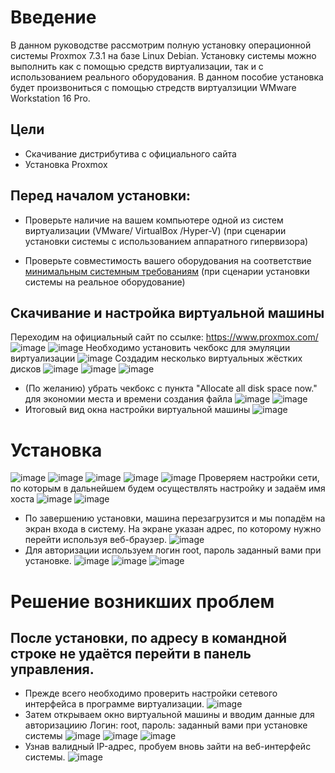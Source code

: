 # Введение
В данном руководстве рассмотрим полную установку операционной системы Proxmox 7.3.1 на базе Linux Debian.
Установку системы можно выполнить как с помощью средств виртуализации, так и с использованием реального оборудования.
В данном пособие установка будет произвониться с помощью стредств виртуалзиции WMware Workstation 16 Pro.
## Цели
- Скачивание дистрибутива с официального сайта
- Установка Proxmox
## Перед началом установки:
- Проверьте наличие на вашем компьютере одной из систем виртуализации (VMware/ VirtualBox /Hyper-V) (при сценарии установки системы с использованием аппаратного гипервизора)

- Проверьте совместимость вашего оборудования на соответствие [минимальным системным требованиям](https://www.proxmox.com/en/proxmox-ve/requirements/) (при сценарии установки системы на реальное оборудование)

## Скачивание и настройка виртуальной машины
Переходим на официальный сайт по ссылке: https://www.proxmox.com/
![image](https://user-images.githubusercontent.com/1348639/224510137-314a1328-a1d5-41b0-8bb4-ac0380cc596c.png)
![image](https://user-images.githubusercontent.com/1348639/224510159-4eb87a11-d04a-4e17-a701-7c8bc070e52d.png)
Необходимо установить чекбокс для эмуляции виртуализации
![image](https://user-images.githubusercontent.com/1348639/224531484-e70e4056-bec2-412d-b817-df448c9113c0.png)
Создадим несколько виртуальных жёстких дисков
![image](https://user-images.githubusercontent.com/1348639/224531722-71488144-e8de-44a6-9f9f-e139f696580e.png)
![image](https://user-images.githubusercontent.com/1348639/224531756-53a4ca24-6a76-4c01-b180-56f67aa0c79c.png)
![image](https://user-images.githubusercontent.com/1348639/224531778-f5b110fe-f76a-4c42-9f21-1467448c9eeb.png)
- (По желанию) убрать чекбокс с пункта "Allocate all disk space now." для экономии места и времени создания файла
![image](https://user-images.githubusercontent.com/1348639/224531883-4f6cf656-5482-4a29-84d2-c3ce74abeb4a.png)
![image](https://user-images.githubusercontent.com/1348639/224531815-828c2429-8810-4d1d-97ab-d3df3006858c.png)
- Итоговый вид окна настройки виртуальной машины
![image](https://user-images.githubusercontent.com/1348639/224532114-1ff38a04-72c1-4515-ac1b-8cc2fa290a26.png)
# Установка
![image](https://user-images.githubusercontent.com/1348639/224531576-02e6f106-8b74-445d-b0b2-c71892576bca.png)
![image](https://user-images.githubusercontent.com/1348639/224531617-9bf2896a-be45-478a-bef7-6a2bd29ed4da.png)
![image](https://user-images.githubusercontent.com/1348639/224531655-6564a7c9-3564-4e9b-b131-53a7e34c3161.png)
![image](https://user-images.githubusercontent.com/1348639/224532208-e08cda39-b677-46ac-9119-a5378426171c.png)
![image](https://user-images.githubusercontent.com/1348639/224532237-13c08607-f4af-405f-a353-dc9e6f2ca7a8.png)
Проверяем настройки сети, по которым в дальнейшем будем осуществлять настройку и задаём имя хоста
![image](https://user-images.githubusercontent.com/1348639/224532352-36980833-89b1-4480-b139-63b831e83bc0.png)
![image](https://user-images.githubusercontent.com/1348639/224532368-5dfc8f57-03fe-4b60-be27-358a3746728c.png)
- По завершению установки, машина перезагрузится и мы попадём на экран входа в систему. На экране указан адрес, по которому нужно перейти используя веб-браузер.
![image](https://user-images.githubusercontent.com/1348639/224532767-c00f23e6-4f3f-4185-9512-68074a2ef004.png)
- Для авторизации используем логин root, пароль заданный вами при установке.
![image](https://user-images.githubusercontent.com/1348639/224533103-89f3dccf-2cf7-4776-9c0a-717a00601a52.png)
![image](https://user-images.githubusercontent.com/1348639/224533139-5857389b-87ae-484d-ac4c-f6520af0575c.png)
![image](https://user-images.githubusercontent.com/1348639/224533164-cb04c674-7619-40a0-bb58-69d7c844c825.png)

# Решение возникших проблем
## После установки, по адресу в командной строке не удаётся перейти в панель управления.
- Прежде всего необходимо проверить настройки сетевого интерфейса в программе виртуализации.
![image](https://user-images.githubusercontent.com/1348639/224533371-d16a6549-cf37-45f8-949d-cb9cd9106b8f.png)
- Затем открываем окно виртуальной машины и вводим данные для авторизациию Логин: root, пароль: заданный вами при установке системы
![image](https://user-images.githubusercontent.com/1348639/224533304-fa27d937-f2b8-49d7-bdb0-aa43c4fd0f42.png)
![image](https://user-images.githubusercontent.com/1348639/224533418-80683671-490f-42fd-91b6-14c5c628f8c2.png)
![image](https://user-images.githubusercontent.com/1348639/224533441-52c55a37-d33f-4067-9794-5b7ed4653fbd.png)
- Узнав валидный IP-адрес, пробуем вновь зайти на веб-интерфейс системы.
![image](https://user-images.githubusercontent.com/1348639/224533476-5aad4201-aed1-4371-8696-666c72c9aee9.png)



